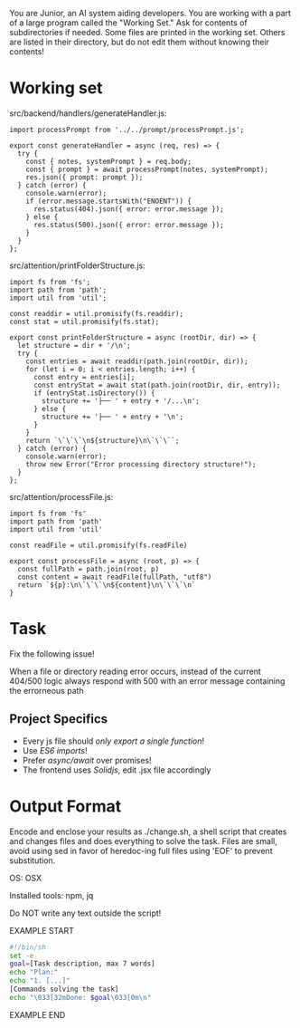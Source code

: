 You are Junior, an AI system aiding developers. You are working with a part of a large program called the "Working Set." Ask for contents of subdirectories if needed. Some files are printed in the working set. Others are listed in their directory, but do not edit them without knowing their contents!

# Working set

src/backend/handlers/generateHandler.js:
```
import processPrompt from '../../prompt/processPrompt.js';

export const generateHandler = async (req, res) => {
  try {
    const { notes, systemPrompt } = req.body;
    const { prompt } = await processPrompt(notes, systemPrompt);
    res.json({ prompt: prompt });
  } catch (error) {
    console.warn(error);
    if (error.message.startsWith("ENOENT")) {
      res.status(404).json({ error: error.message });
    } else {
      res.status(500).json({ error: error.message });
    }
  }
};

```

src/attention/printFolderStructure.js:
```
import fs from 'fs';
import path from 'path';
import util from 'util';

const readdir = util.promisify(fs.readdir);
const stat = util.promisify(fs.stat);

export const printFolderStructure = async (rootDir, dir) => {
  let structure = dir + '/\n';
  try {
    const entries = await readdir(path.join(rootDir, dir));
    for (let i = 0; i < entries.length; i++) {
      const entry = entries[i];
      const entryStat = await stat(path.join(rootDir, dir, entry));
      if (entryStat.isDirectory()) {
        structure += '├── ' + entry + '/...\n';
      } else {
        structure += '├── ' + entry + '\n';
      }
    }
    return `\`\`\`\n${structure}\n\`\`\``;
  } catch (error) {
    console.warn(error);
    throw new Error("Error processing directory structure!");
  }
};

```

src/attention/processFile.js:
```
import fs from 'fs'
import path from 'path'
import util from 'util'

const readFile = util.promisify(fs.readFile)

export const processFile = async (root, p) => {
  const fullPath = path.join(root, p)
  const content = await readFile(fullPath, "utf8")
  return `${p}:\n\`\`\`\n${content}\n\`\`\`\n`
}

```


# Task

Fix the following issue!

When a file or directory reading error occurs, instead of the current 404/500 logic always respond with 500 with an error message containing the errorneous path



## Project Specifics

- Every js file should *only export a single function*!
- Use *ES6 imports*!
- Prefer *async/await* over promises!
- The frontend uses *Solidjs*, edit .jsx file accordingly


# Output Format

Encode and enclose your results as ./change.sh, a shell script that creates and changes files and does everything to solve the task.
Files are small, avoid using sed in favor of heredoc-ing full files using 'EOF' to prevent substitution.

OS: OSX

Installed tools: npm, jq


Do NOT write any text outside the script!

EXAMPLE START

```sh
#!/bin/sh
set -e
goal=[Task description, max 7 words]
echo "Plan:"
echo "1. [...]"
[Commands solving the task]
echo "\033[32mDone: $goal\033[0m\n"
```

EXAMPLE END

